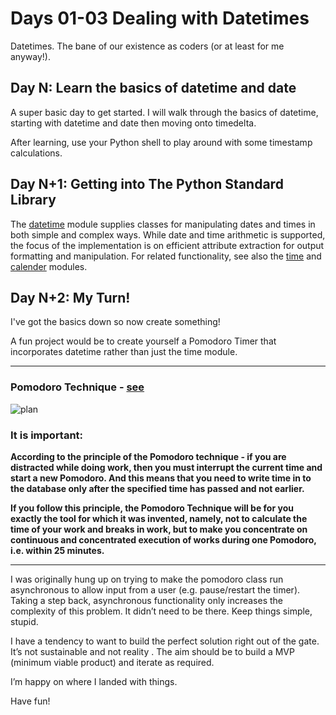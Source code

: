 # Days 01-03 Dealing with Datetimes

Datetimes. The bane of our existence as coders (or at least for me anyway!).

## Day N: Learn the basics of datetime and date

A super basic day to get started. I will walk through the basics of datetime, starting with datetime and date then moving onto timedelta.

After learning, use your Python shell to play around with some timestamp calculations.

## Day N+1: Getting into The Python Standard Library

The [datetime](https://docs.python.org/3.2/library/datetime.html#module-datetime) module supplies classes for manipulating dates and times in both simple and complex ways. While date and time arithmetic is supported, the focus of the implementation is on efficient attribute extraction for output formatting and manipulation. For related functionality, see also the [time](https://docs.python.org/3.2/library/time.html#module-time) and [calender](https://docs.python.org/3.2/library/calendar.html#module-calendar) modules.


## Day N+2: My Turn!

I've got the basics down so now create something!

A fun project would be to create yourself a Pomodoro Timer that incorporates datetime rather than just the time module.

---

### Pomodoro Technique - [see](https://en.wikipedia.org/wiki/Pomodoro_Technique)

![plan](https://user-images.githubusercontent.com/12321741/72369481-459b5180-3711-11ea-9bb6-e6eed7a4a1e4.jpg)

### It is important:
**According to the principle of the Pomodoro technique - if you are
distracted while doing work, then you must interrupt the current time
and start a new Pomodoro. And this means that you need to write time in to
the database only after the specified time has passed and not earlier.**

**If you follow this principle, the Pomodoro Technique will be for you exactly 
the tool for which it was invented, namely, not to calculate the time of your 
work and breaks in work, but to make you concentrate on continuous and 
concentrated execution of works during one Pomodoro, i.e. within 25 minutes.**

---

I was originally hung up on trying to make the pomodoro class run asynchronous to allow input from a user (e.g. pause/restart the timer). Taking a step back, asynchronous functionality only increases the complexity of this problem. It didn’t need to be there. Keep things simple, stupid.

I have a tendency to want to build the perfect solution right out of the gate. It’s not sustainable and not reality . The aim should be to build a MVP (minimum viable product) and iterate as required.

I’m happy on where I landed with things.

Have fun!